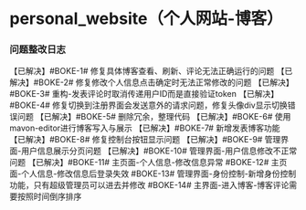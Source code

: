 <!--
 * @Author: 七画一只妖 1157529280@qq.com
 * @Date: 2022-03-07 22:38:49
 * @LastEditors: 七画一只妖 1157529280@qq.com
 * @LastEditTime: 2023-05-06 15:09:49
 * @FilePath: \personal_website\README.md
 * @Description: 这是默认设置,请设置`customMade`, 打开koroFileHeader查看配置 进行设置: https://github.com/OBKoro1/koro1FileHeader/wiki/%E9%85%8D%E7%BD%AE
-->
# personal_website（个人网站-博客）

### 问题整改日志

【已解决】#BOKE-1# 修复具体博客查看、刷新、评论无法正确运行的问题
【已解决】#BOKE-2# 修复修改个人信息点击确定时无法正常修改的问题
【已解决】#BOKE-3# 重构-发表评论时取消传递用户ID而是直接验证token
【已解决】#BOKE-4# 修复切换到注册界面会发送意外的请求问题，修复头像div显示切换错误问题
【已解决】#BOKE-5# 删除冗余，整理代码
【已解决】#BOKE-6# 使用mavon-editor进行博客写入与展示
【已解决】#BOKE-7# 新增发表博客功能
【已解决】#BOKE-8# 修复控制台按钮显示问题
【已解决】#BOKE-9# 管理界面-用户信息展示分页问题
【已解决】#BOKE-10# 管理界面-用户信息修改不正常问题
【已解决】#BOKE-11# 主页面-个人信息-修改信息异常
#BOKE-12# 主页面-个人信息-修改信息后登录失效
#BOKE-13# 管理界面-身份控制-新增身份控制功能，只有超级管理员可以进去并修改
#BOKE-14# 主界面-进入博客-博客评论需要按照时间倒序排序
